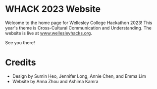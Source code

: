 # WHACK 2023 Website

Welcome to the home page for Wellesley College Hackathon 2023! This year's theme is Cross-Cultural Communication and Understanding.
The website is live at www.wellesleyhacks.org.

See you there!

# Credits
- Design by Sumin Heo, Jennifer Long, Annie Chen, and Emma Lim
- Website by Anna Zhou and Ashima Kamra
